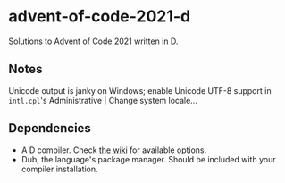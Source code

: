 # advent-of-code-2021-d

Solutions to Advent of Code 2021 written in D.

## Notes

Unicode output is janky on Windows; enable Unicode UTF-8 support in `intl.cpl`'s  Administrative | Change system locale...

## Dependencies

- A D compiler.
  Check [the wiki](https://wiki.dlang.org/Compilers) for available options.
- Dub, the language's package manager.
  Should be included with your compiler installation.
